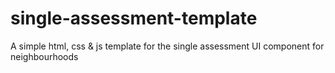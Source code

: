 # single-assessment-template
A simple html, css &amp; js template for the single assessment UI component for neighbourhoods
